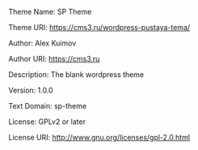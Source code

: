 Theme Name: SP Theme

Theme URI: https://cms3.ru/wordpress-pustaya-tema/

Author: Alex Kuimov

Author URI: https://cms3.ru

Description: The blank wordpress theme

Version: 1.0.0

Text Domain: sp-theme

License: GPLv2 or later

License URI: http://www.gnu.org/licenses/gpl-2.0.html
